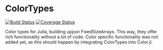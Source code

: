 # ColorTypes

[![Build Status](https://travis-ci.org/SimonDanisch/ColorTypes.jl.svg?branch=master)](https://travis-ci.org/SimonDanisch/ColorTypes.jl)
[![Coverage Status](https://coveralls.io/repos/SimonDanisch/ColorTypes.jl/badge.svg)](https://coveralls.io/r/SimonDanisch/ColorTypes.jl)

Color types for Julia, building uppon FixedSizeArrays.
This way, they offer rich functionality without a lot of code.
Color specific functionality was not added yet, as this should happen by integrating ColorTypes into Color.jl.

